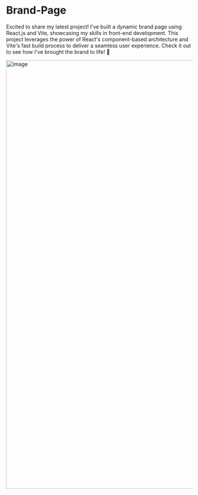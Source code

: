 # Brand-Page
Excited to share my latest project! I've built a dynamic brand page using React.js and Vite, showcasing my skills in front-end development. This project leverages the power of React's component-based architecture and Vite's fast build process to deliver a seamless user experience. Check it out to see how I've brought the brand to life! 🚀

<img width ="1158" alt ="image" src ="https://brand-page-weld.vercel.app/">

